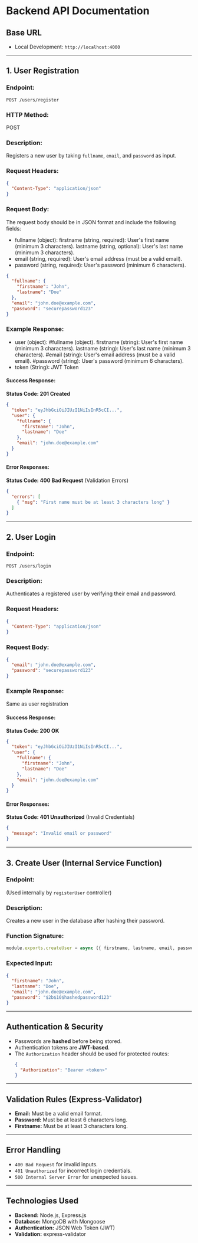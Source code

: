 # **Backend API Documentation**

## **Base URL**

- Local Development: `http://localhost:4000`

---

## **1. User Registration**

### **Endpoint:**

`POST /users/register`

### **HTTP Method:**

POST

### **Description:**

Registers a new user by taking `fullname`, `email`, and `password` as input.

### **Request Headers:**

```json
{
  "Content-Type": "application/json"
}
```

### **Request Body:**

The request body should be in JSON format and include the following fields:

* fullname (object):
    firstname (string, required): User's first name (minimum 3 characters).
    lastname (string, optional): User's last name (minimum 3 characters).
* email (string, required): User's email address (must be a valid email).
* password (string, required): User's password (minimum 6 characters).

```json
{
  "fullname": {
    "firstname": "John",
    "lastname": "Doe"
  },
  "email": "john.doe@example.com",
  "password": "securepassword123"
}
```

### **Example Response:**
  
* user (object):
    #fullname (object).
      firstname (string): User's first name (minimum 3 characters).
      lastname (string): User's last name (minimum 3 characters).
    #email (string): User's email address (must be a valid email).
    #password (string): User's password (minimum 6 characters).
* token (String): JWT Token

#### **Success Response:**

**Status Code: 201 Created**

```json
{
  "token": "eyJhbGciOiJIUzI1NiIsInR5cCI...",
  "user": {
    "fullname": {
      "firstname": "John",
      "lastname": "Doe"
    },
    "email": "john.doe@example.com"
  }
}
```

#### **Error Responses:**

**Status Code: 400 Bad Request** (Validation Errors)

```json
{
  "errors": [
    { "msg": "First name must be at least 3 characters long" }
  ]
}
```

---


## **2. User Login**

### **Endpoint:**

`POST /users/login`

### **Description:**

Authenticates a registered user by verifying their email and password.

### **Request Headers:**

```json
{
  "Content-Type": "application/json"
}
```

### **Request Body:**

```json
{
  "email": "john.doe@example.com",
  "password": "securepassword123"
}
```

### **Example Response:**

Same as user registration 

#### **Success Response:**

**Status Code: 200 OK**

```json
{
  "token": "eyJhbGciOiJIUzI1NiIsInR5cCI...",
  "user": {
    "fullname": {
      "firstname": "John",
      "lastname": "Doe"
    },
    "email": "john.doe@example.com"
  }
}
```

#### **Error Responses:**

**Status Code: 401 Unauthorized** (Invalid Credentials)

```json
{
  "message": "Invalid email or password"
}
```

---


## **3. Create User (Internal Service Function)**

### **Endpoint:**

(Used internally by `registerUser` controller)

### **Description:**

Creates a new user in the database after hashing their password.

### **Function Signature:**

```js
module.exports.createUser = async ({ firstname, lastname, email, password }) => { ... }
```

### **Expected Input:**

```json
{
  "firstname": "John",
  "lastname": "Doe",
  "email": "john.doe@example.com",
  "password": "$2b$10$hashedpassword123"
}
```

---

## **Authentication & Security**

- Passwords are **hashed** before being stored.
- Authentication tokens are **JWT-based**.
- The `Authorization` header should be used for protected routes:
  ```json
  {
    "Authorization": "Bearer <token>"
  }
  ```

---

## **Validation Rules (Express-Validator)**

- **Email:** Must be a valid email format.
- **Password:** Must be at least 6 characters long.
- **Firstname:** Must be at least 3 characters long.

---

## **Error Handling**

- `400 Bad Request` for invalid inputs.
- `401 Unauthorized` for incorrect login credentials.
- `500 Internal Server Error` for unexpected issues.

---

## **Technologies Used**

- **Backend:** Node.js, Express.js
- **Database:** MongoDB with Mongoose
- **Authentication:** JSON Web Token (JWT)
- **Validation:** express-validator